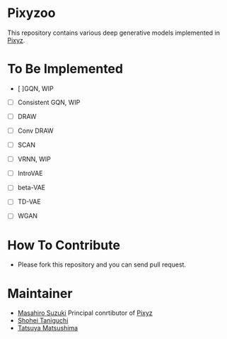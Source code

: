 # Pixyzoo
This repository contains various deep generative models implemented in [Pixyz](https://github.com/masa-su/pixyz).

# To Be Implemented
- [ ]GQN, WIP
- [ ] Consistent GQN, WIP
- [ ] DRAW
- [ ] Conv DRAW
- [ ] SCAN
- [ ] VRNN, WIP
- [ ] IntroVAE
- [ ] beta-VAE
- [ ] TD-VAE
- [ ] WGAN


# How To Contribute
- Please fork this repository and you can send pull request.

# Maintainer
- [Masahiro Suzuki](https://github.com/masa-su) Principal conrtibutor of [Pixyz](https://github.com/masa-su/pixyz)
- [Shohei Taniguchi](https://github.com/iShohei220)
- [Tatsuya Matsushima](https://github.com/TMats)

